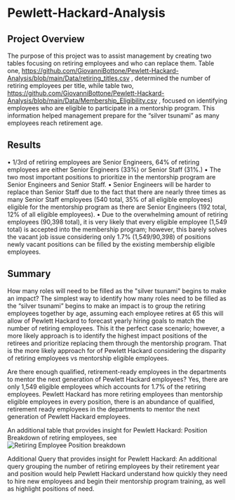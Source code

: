 # Pewlett-Hackard-Analysis

## Project Overview
The purpose of this project was to assist management by creating two tables focusing on retiring employees and who can replace them. Table one, https://github.com/GiovanniBottone/Pewlett-Hackard-Analysis/blob/main/Data/retiring_titles.csv , determined the number of retiring employees per title, while table two, https://github.com/GiovanniBottone/Pewlett-Hackard-Analysis/blob/main/Data/Membership_Eligibility.csv , focused on identifying employees who are eligible to participate in a mentorship program. This information helped management prepare for the “silver tsunami” as many employees reach retirement age.

## Results
•	1/3rd of retiring employees are Senior Engineers, 64% of retiring employees are either Senior Engineers (33%) or Senior Staff (31%.)
•	The two most important positions to prioritize in the mentorship program are Senior Engineers and Senior Staff. 
•	Senior Engineers will be harder to replace than Senior Staff due to the fact that there are nearly three times as many Senior Staff employees (540 total, 35% of all eligible employees) eligible for the mentorship program as there are Senior Engineers (192 total, 12% of all eligible employees).
•	Due to the overwhelming amount of retiring employees (90,398 total), it is very likely that every eligible employee (1,549 total) is accepted into the membership program; however, this barely solves the vacant job issue considering only 1.7% (1,549/90,398) of positions newly vacant positions can be filled by the existing membership eligible employees. 


## Summary
How many roles will need to be filled as the "silver tsunami" begins to make an impact?
The simplest way to identify how many roles need to be filled as the “silver tsunami” begins to make an impact is to group the retiring employees together by age, assuming each employee retires at 65 this will allow of Pewlett Hackard to forecast yearly hiring goals to match the number of retiring employees. This it the perfect case scenario; however, a more likely approach is to identify the highest impact positions of the retirees and prioritize replacing them through the mentorship program. That is the more likely approach for of Pewlett Hackard considering the disparity of retiring employees vs mentorship eligible employees.

Are there enough qualified, retirement-ready employees in the departments to mentor the next generation of Pewlett Hackard employees?
Yes, there are only 1,549 eligible employees which accounts for 1.7% of the retiring employees. Pewlett Hackard has more retiring employees than mentorship eligible employees in every position, there is an abundance of qualified, retirement ready employees in the departments to mentor the next generation of Pewlett Hackard employees.

An additional table that provides insight for Pewlett Hackard: 
Position Breakdown of retiring employees, see ![Retiring Employee Position breakdown](https://user-images.githubusercontent.com/95371617/153695789-2bfb2533-d113-4a35-b2c3-24f8c68f5803.png)

Additional Query that provides insight for Pewlett Hackard:
An additional query grouping the number of retiring employees by their retirement year and position would help Pewlett Hackard understand how quickly they need to hire new employees and begin their mentorship program training, as well as highlight positions of need. 
